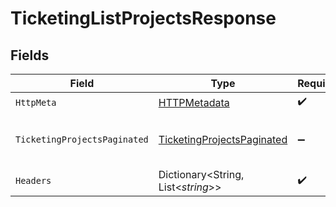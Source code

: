 # TicketingListProjectsResponse


## Fields

| Field                                                                               | Type                                                                                | Required                                                                            | Description                                                                         |
| ----------------------------------------------------------------------------------- | ----------------------------------------------------------------------------------- | ----------------------------------------------------------------------------------- | ----------------------------------------------------------------------------------- |
| `HttpMeta`                                                                          | [HTTPMetadata](../../Models/Components/HTTPMetadata.md)                             | :heavy_check_mark:                                                                  | N/A                                                                                 |
| `TicketingProjectsPaginated`                                                        | [TicketingProjectsPaginated](../../Models/Components/TicketingProjectsPaginated.md) | :heavy_minus_sign:                                                                  | The list of projects was retrieved.                                                 |
| `Headers`                                                                           | Dictionary<String, List<*string*>>                                                  | :heavy_check_mark:                                                                  | N/A                                                                                 |